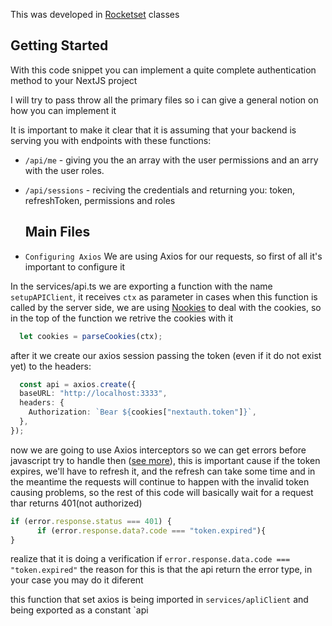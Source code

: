This was developed in [Rocketset](https://www.rocketseat.com.br/) classes

## Getting Started

With this code snippet you can implement a quite complete authentication method to your NextJS project

I will try to pass throw all the primary files so i can give a general notion on how you can implement it

It is important to make it clear that it is assuming that your backend is serving you with endpoints with these functions:

- `/api/me` - giving you the an array with the user permissions and an arry with the user roles.
- `/api/sessions` - reciving the credentials and returning you: token, refreshToken, permissions and roles
  
  
  ## Main Files
  
- `Configuring Axios`
We are using Axios for our requests, so first of all it's important to configure it

In the services/api.ts we are exporting a function with the name `setupAPIClient`, it receives `ctx` as parameter in cases when this function is called by the server side, we are using [Nookies](https://www.npmjs.com/package/nookies) to deal with the cookies, so in the top of the function we retrive the cookies with it
```typescript 
  let cookies = parseCookies(ctx); 
  ```
  
  after it we create our axios session passing the token (even if it do not exist yet) to the headers:
  ```typescript 
    const api = axios.create({
    baseURL: "http://localhost:3333",
    headers: {
      Authorization: `Bear ${cookies["nextauth.token"]}`,
    },
  });
  ```
  now we are going to use Axios interceptors so we can get errors before javascript try to handle then ([see more](https://axios-http.com/docs/interceptors)), this is important cause
  if the token expires, we'll have to refresh it, and the refresh can take some time and in the meantime the requests will continue to happen with the 
  invalid token causing problems, so the rest of this code will basically wait for a request thar returns 401(not authorized)
  ```typescript
  if (error.response.status === 401) {
        if (error.response.data?.code === "token.expired"){
 }
 ```
        
 realize that it is doing a verification if `error.response.data.code === "token.expired"`
 the reason for this is that the api return the error type, in your case you may do it diferent
 
 this function that set axios is being imported in `services/apliClient` and being exported as a constant `api
 
 
 
